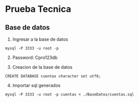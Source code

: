 # Prueba Tecnica
## Base de datos
1. Ingresar a la base de datos
```
mysql -P 3333 -u root -p
```
2. Password: Cpro123db

3. Creacion de la base de datos
```
CREATE DATABASE cuentas character set utf8;
```

4. Importar sql generados
```
mysql -P 3333 -u root -p cuentas < ./BaseDatos/cuentas.sql
```
